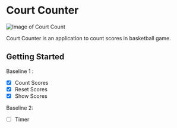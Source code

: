 # Court Counter
![Image of Court Count](https://mir-s3-cdn-cf.behance.net/project_modules/disp/35ac0659690419.5a2b6cfa2fde5.png)

Court Counter is an application to count scores in basketball game.

## Getting Started

Baseline 1 :
- [x] Count Scores
- [x] Reset Scores
- [x] Show Scores

Baseline 2:
- [ ] Timer
